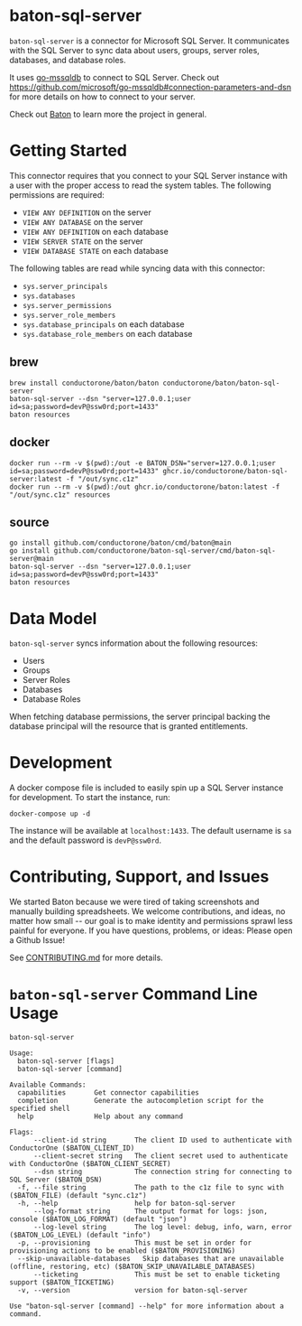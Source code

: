 # baton-sql-server
`baton-sql-server` is a connector for Microsoft SQL Server. It communicates with the SQL Server to sync data about users, groups, server roles, databases, and database roles.

It uses [go-mssqldb](https://github.com/microsoft/go-mssqldb) to connect to SQL Server. Check out https://github.com/microsoft/go-mssqldb#connection-parameters-and-dsn for more details on how to connect to your server.

Check out [Baton](https://github.com/conductorone/baton) to learn more the project in general.

# Getting Started
This connector requires that you connect to your  SQL Server instance with a user with the proper access to read the system tables. The following permissions are required:
    
- `VIEW ANY DEFINITION` on the server
- `VIEW ANY DATABASE` on the server
- `VIEW ANY DEFINITION` on each database
- `VIEW SERVER STATE` on the server
- `VIEW DATABASE STATE` on each database

The following tables are read while syncing data with this connector:
    
- `sys.server_principals`
- `sys.databases`
- `sys.server_permissions`
- `sys.server_role_members`
- `sys.database_principals` on each database
- `sys.database_role_members` on each database

## brew

```
brew install conductorone/baton/baton conductorone/baton/baton-sql-server
baton-sql-server --dsn "server=127.0.0.1;user id=sa;password=devP@ssw0rd;port=1433" 
baton resources
```

## docker

```
docker run --rm -v $(pwd):/out -e BATON_DSN="server=127.0.0.1;user id=sa;password=devP@ssw0rd;port=1433" ghcr.io/conductorone/baton-sql-server:latest -f "/out/sync.c1z"
docker run --rm -v $(pwd):/out ghcr.io/conductorone/baton:latest -f "/out/sync.c1z" resources
```

## source

```
go install github.com/conductorone/baton/cmd/baton@main
go install github.com/conductorone/baton-sql-server/cmd/baton-sql-server@main
baton-sql-server --dsn "server=127.0.0.1;user id=sa;password=devP@ssw0rd;port=1433" 
baton resources
```

# Data Model

`baton-sql-server` syncs information about the following resources:
- Users
- Groups
- Server Roles
- Databases
- Database Roles

When fetching database permissions, the server principal backing the database principal will the resource that is granted entitlements.

# Development

A docker compose file is included to easily spin up a SQL Server instance for development. To start the instance, run:

```
docker-compose up -d
```

The instance will be available at `localhost:1433`. The default username is `sa` and the default password is `devP@ssw0rd`.

# Contributing, Support, and Issues

We started Baton because we were tired of taking screenshots and manually building spreadsheets. We welcome contributions, and ideas, no matter how small -- our goal is to make identity and permissions sprawl less painful for everyone. If you have questions, problems, or ideas: Please open a Github Issue!

See [CONTRIBUTING.md](https://github.com/ConductorOne/baton/blob/main/CONTRIBUTING.md) for more details.

# `baton-sql-server` Command Line Usage

```
baton-sql-server

Usage:
  baton-sql-server [flags]
  baton-sql-server [command]

Available Commands:
  capabilities       Get connector capabilities
  completion         Generate the autocompletion script for the specified shell
  help               Help about any command

Flags:
      --client-id string       The client ID used to authenticate with ConductorOne ($BATON_CLIENT_ID)
      --client-secret string   The client secret used to authenticate with ConductorOne ($BATON_CLIENT_SECRET)
      --dsn string             The connection string for connecting to SQL Server ($BATON_DSN)
  -f, --file string            The path to the c1z file to sync with ($BATON_FILE) (default "sync.c1z")
  -h, --help                   help for baton-sql-server
      --log-format string      The output format for logs: json, console ($BATON_LOG_FORMAT) (default "json")
      --log-level string       The log level: debug, info, warn, error ($BATON_LOG_LEVEL) (default "info")
  -p, --provisioning           This must be set in order for provisioning actions to be enabled ($BATON_PROVISIONING)
  --skip-unavailable-databases   Skip databases that are unavailable (offline, restoring, etc) ($BATON_SKIP_UNAVAILABLE_DATABASES)
      --ticketing              This must be set to enable ticketing support ($BATON_TICKETING)
  -v, --version                version for baton-sql-server

Use "baton-sql-server [command] --help" for more information about a command.

```
